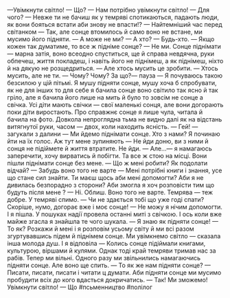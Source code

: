 —Увімкнути світло!
— Що?
— Нам потрібно увімкнути світло!
— Для чого?
— Невже ти не бачиш як у темряві спотикаються, падають люди, як вони бояться встати аби знову не впасти!?
— Найтемніший час перед світанком
— Так, але сонце втомилось й само воно не встане, ми мусимо його підняти.
— А може не ми?
— А хто?
— Будь-хто.
— Якщо кожен так думатиме, то все ж підніме сонце?
— Не ми. Сонце піднімати — марна затія, воно всеодно спуститься, ще й справа невдячна, руки обпечеш, життя покладеш, і навіть його не піднімеш, а як піднімеш, ніхто й на дякую не розщедриться. 
— Але хтось мусить це зробити.
— Хтось мусить, але не ти.
— Чому? Чому? За що?— пауза — Я почуваюсь такою безсилою у цій пітьмі. Я мушу підняти сонце, мушу хоча б спробувати, як не для інших то для себе  я бачила сонце воно світило так ясно й так гріло, але я бачила його лише на мить й було то зовсім не сонце а свічка. Усі діти мають свічки — свої маленькі сонця, але вони догорають поки діти виростають. Про справжнє сонце я лише чула, читала й бачила на фото. Довкола непроглядна тьма не видно далі як на відстань витягнутої руки, часом — двох, коли находить ясність.
— Гей! —  загукали з далини — Ми йдемо піднімати сонце. Хто з нами?
Я починаю йти на їх голос. Аж тут мене зупиняють 
— Не йди доню, ви з ними й сонця не підіймете й життя втратите. Не йди.
— Але...— я намагаюсь заперечити, хочу вирватись й побігти. Та все ж стою на місці. Вони пішли піднімати сонце без мене.
— Що ж мені робити? Як подолати відчай?
— Забудь воно того не варте
— Мені потрібні книги і знання, усе що стане сил знайти. Ти маєш щось аби мені допомогти? Аби я не дивилась безпорадно з сторони? Аби змогла я хоч розповісти тим що будуть після мене ?
— Ні. Облиш. Воно того не варте. Темрява — теж добре. У темряві спимо.
— Чи не здається тобі що уже годі спати? Скоріше, нумо, догорає вже і моє сонце!
— Не можу я нічим допомогти.
І я пішла. У пошуках надії провела останні миті з свічкою. І ось коли вже майже згасла я знайшла те чого шукала.
— Я знаю як підняти сонце!
— То як? Розкажи й мені і я розповім усьому світу й ми всі разом згуртувавшись підем й піднімем сонце. Ми увімкнемо світло — сказала інша молода душ. І я відповіла
— Колись сонце підіймали книгами, культурою, віршами й кулями. Однак тоді край темряви тримав нас за рабів. Тепер ми вільні. Одного разу ми звільнились намагаючись підняти сонце. Але воно ще спить.
— То як же нам підняти сонце?
— Писати, писати, писати і читати ц думати. Аби підняти сонце ми мусимо пробудити всіх до кого вдасться докричатись.
— Так! Ми зможемо! Увімкнути світло!
— Що
#псьменництво #полілог 